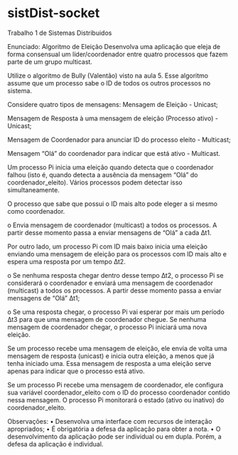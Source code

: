 # sistDist-socket
Trabalho 1 de Sistemas Distribuidos

Enunciado:
Algoritmo de Eleição
Desenvolva uma aplicação que eleja de forma consensual um líder/coordenador
entre quatro processos que fazem parte de um grupo multicast.

Utilize o algoritmo de Bully (Valentão) visto na aula 5. Esse algoritmo assume
que um processo sabe o ID de todos os outros processos no sistema.

Considere quatro tipos de mensagens:
 Mensagem de Eleição - Unicast;
 
 Mensagem de Resposta à uma mensagem de eleição (Processo ativo) -
Unicast;

 Mensagem de Coordenador para anunciar ID do processo eleito -
Multicast;

 Mensagem “Olá” do coordenador para indicar que está ativo - Multicast.
 
 Um processo Pi inicia uma eleição quando detecta que o coordenador
falhou (isto é, quando detecta a ausência da mensagem “Olá” do
coordenador_eleito). Vários processos podem detectar isso
simultaneamente.

 O processo que sabe que possui o ID mais alto pode eleger a si mesmo
como coordenador.

o Envia mensagem de coordenador (multicast) a todos os
processos. A partir desse momento passa a enviar mensagens de
“Olá” a cada ∆t1.

 Por outro lado, um processo Pi com ID mais baixo inicia uma eleição
enviando uma mensagem de eleição para os processos com ID mais alto
e espera uma resposta por um tempo ∆t2.

o Se nenhuma resposta chegar dentro desse tempo ∆t2, o processo
Pi se considerará o coordenador e enviará uma mensagem de
coordenador (multicast) a todos os processos. A partir desse
momento passa a enviar mensagens de “Olá” ∆t1;

o Se uma resposta chegar, o processo Pi vai esperar por mais um
período ∆t3 para que uma mensagem de coordenador chegue. Se
nenhuma mensagem de coordenador chegar, o processo Pi
iniciará uma nova eleição.

 Se um processo recebe uma mensagem de eleição, ele envia de volta
uma mensagem de resposta (unicast) e inicia outra eleição, a menos
que já tenha iniciado uma. Essa mensagem de resposta a uma eleição
serve apenas para indicar que o processo está ativo.

 Se um processo Pi recebe uma mensagem de coordenador, ele
configura sua variável coordenador_eleito com o ID do processo
coordenador contido nessa mensagem. O processo Pi monitorará o
estado (ativo ou inativo) do coordenador_eleito.

Observações:
• Desenvolva uma interface com recursos de interação apropriados;
• É obrigatória a defesa da aplicação para obter a nota.
• O desenvolvimento da aplicação pode ser individual ou em dupla. Porém,
a defesa da aplicação é individual.
